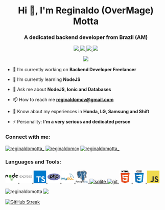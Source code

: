 <h1 align="center">Hi 👋, I'm Reginaldo (OverMage) Motta</h1>
<h3 align="center">A dedicated backend developer from Brazil (AM)</h3>

<p align="center">
  <a href="https://github.com/reginaldomotta/github-profile-trophy/issues">
    <img src="https://img.shields.io/github/issues/reginaldomotta/github-profile-trophy"/>
  </a>
  <a href="https://github.com/reginaldomotta/github-profile-trophy/network/members">
    <img src="https://img.shields.io/github/forks/reginaldomotta/github-profile-trophy"/>
  </a>
  <a href="https://github.com/reginaldomotta/github-profile-trophy/stargazers">
    <img src="https://img.shields.io/github/stars/reginaldomotta/github-profile-trophy"/>
  </a>
    <a href="https://github.com/reginaldomotta/github-profile-trophy/LICENSE">
    <img src="https://img.shields.io/github/license/reginaldomotta/github-profile-trophy"/>
  </a>
</p>

<p align="center">
  <img alig src="https://github-profile-trophy.vercel.app/?username=reginaldomotta&column=8&rank=SSS,SS,S,AAA,AA,A,B,C" />
</p>

- 🔭 I’m currently working on **Backend Developer Freelancer**

- 🌱 I’m currently learning **NodeJS**

- 💬 Ask me about **NodeJS, Ionic and Databases**

- 📫 How to reach me **reginaldomcv@gmail.com**

- 📄 Know about my experiences in **Honda, LG, Samsung and Shift**

- ⚡ Personality: **I'm a very serious and dedicated person**

<h3 align="left">Connect with me:</h3>
<p align="left">
<a href="https://twitter.com/reginaldomotta_" target="blank"><img align="center" src="https://cdn.jsdelivr.net/npm/simple-icons@3.0.1/icons/twitter.svg" alt="reginaldomotta_" height="30" width="40" /></a>
<a href="https://linkedin.com/in/reginaldomcv" target="blank"><img align="center" src="https://cdn.jsdelivr.net/npm/simple-icons@3.0.1/icons/linkedin.svg" alt="reginaldomcv" height="30" width="40" /></a>
<a href="https://instagram.com/reginaldomotta_" target="blank"><img align="center" src="https://cdn.jsdelivr.net/npm/simple-icons@3.0.1/icons/instagram.svg" alt="reginaldomotta_" height="30" width="40" /></a>
</p>

<h3 align="left">Languages and Tools:</h3>

<p align="left"> <a href="https://nodejs.org" target="_blank"> <img src="https://raw.githubusercontent.com/devicons/devicon/master/icons/nodejs/nodejs-original-wordmark.svg" alt="nodejs" width="40" height="40"/> </a> <a href="https://expressjs.com" target="_blank"> <img src="https://raw.githubusercontent.com/devicons/devicon/master/icons/express/express-original-wordmark.svg" alt="express" width="40" height="40"/> </a> <a href="https://www.typescriptlang.org/" target="_blank"> <img src="https://raw.githubusercontent.com/devicons/devicon/master/icons/typescript/typescript-original.svg" alt="typescript" width="40" height="40"/> </a> <a href="https://www.php.net" target="_blank"> <img src="https://raw.githubusercontent.com/devicons/devicon/master/icons/php/php-original.svg" alt="php" width="40" height="40"/> </a> <a href="https://www.mysql.com/" target="_blank"> <img src="https://raw.githubusercontent.com/devicons/devicon/master/icons/mysql/mysql-original-wordmark.svg" alt="mysql" width="40" height="40"/> </a> <a href="https://www.postgresql.org" target="_blank"> <img src="https://raw.githubusercontent.com/devicons/devicon/master/icons/postgresql/postgresql-original-wordmark.svg" alt="postgresql" width="40" height="40"/> </a> <a href="https://www.sqlite.org/" target="_blank"> <img src="https://www.vectorlogo.zone/logos/sqlite/sqlite-icon.svg" alt="sqlite" width="40" height="40"/> </a> <a href="https://git-scm.com/" target="_blank"> <img src="https://www.vectorlogo.zone/logos/git-scm/git-scm-icon.svg" alt="git" width="40" height="40"/> </a> <a href="https://www.w3.org/html/" target="_blank"> <img src="https://raw.githubusercontent.com/devicons/devicon/master/icons/html5/html5-original-wordmark.svg" alt="html5" width="40" height="40"/> </a> <a href="https://www.w3schools.com/css/" target="_blank"> <img src="https://raw.githubusercontent.com/devicons/devicon/master/icons/css3/css3-original-wordmark.svg" alt="css3" width="40" height="40"/> </a> <a href="https://developer.mozilla.org/en-US/docs/Web/JavaScript" target="_blank"> <img src="https://raw.githubusercontent.com/devicons/devicon/master/icons/javascript/javascript-original.svg" alt="javascript" width="40" height="40"/> </a> </p>

<p><img align="left" src="https://github-readme-stats.vercel.app/api/top-langs?username=reginaldomotta&show_icons=true&locale=en&layout=compact" alt="reginaldomotta" /></p>

<p>&nbsp;<img src="https://github-readme-stats.vercel.app/api?username=anuraghazra&show_icons=true" /></p>

<a href="https://git.io/streak-stats"><img src="https://github-readme-streak-stats.herokuapp.com?user=reginaldomotta&border_radius=6&locale=pt_BR&date_format=j%20M%5B%20Y%5D&card_width=800&card_height=300" alt="GitHub Streak" /></a>


